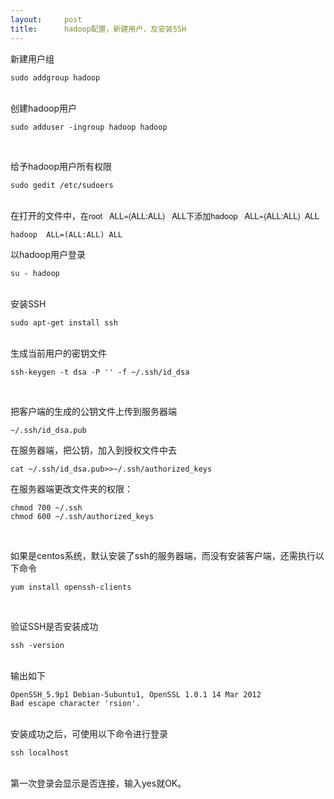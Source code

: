 ```yaml
---
layout:     post
title:      hadoop配置，新建用户，及安装SSH
---
```

<div id="article_content" class="article_content clearfix csdn-tracking-statistics" data-pid="blog" data-mod="popu_307" data-dsm="post">
								            <link rel="stylesheet" href="https://csdnimg.cn/release/phoenix/template/css/ck_htmledit_views-f76675cdea.css">
						<div class="htmledit_views" id="content_views">
                
<p>新建用户组</p>
<p></p>
<pre><code class="language-plain">sudo addgroup hadoop</code></pre><br>
创建hadoop用户
<p></p>
<p></p>
<pre><code class="language-plain">sudo adduser -ingroup hadoop hadoop</code></pre><br><p>给予hadoop用户所有权限</p>
<p></p>
<pre><code class="language-plain">sudo gedit /etc/sudoers</code></pre><br>
在打开的文件中，<span style="background-color:rgb(245,245,245);font-family:'Helvetica Neue', Helvetica, Arial, sans-serif;font-size:13px;line-height:19px;">在root   ALL=(ALL:ALL)   ALL下添加hadoop   ALL=(ALL:ALL)  ALL</span>
<p></p>
<p><span style="background-color:rgb(245,245,245);font-family:'Helvetica Neue', Helvetica, Arial, sans-serif;font-size:13px;line-height:19px;"></span></p>
<pre><code class="language-plain">hadoop  ALL=(ALL:ALL) ALL</code></pre>以hadoop用户登录
<p></p>
<p><span style="background-color:rgb(245,245,245);font-family:'Helvetica Neue', Helvetica, Arial, sans-serif;font-size:13px;line-height:19px;"></span></p>
<pre><code class="language-plain">su - hadoop</code></pre><br>
安装SSH
<p></p>
<p><span style="background-color:rgb(245,245,245);font-family:'Helvetica Neue', Helvetica, Arial, sans-serif;font-size:13px;line-height:19px;"></span></p>
<pre><code class="language-plain">sudo apt-get install ssh</code></pre><br>
生成当前用户的密钥文件
<p></p>
<p><span style="background-color:rgb(245,245,245);font-family:'Helvetica Neue', Helvetica, Arial, sans-serif;font-size:13px;line-height:19px;"></span></p>
<pre><code class="language-plain">ssh-keygen -t dsa -P '' -f ~/.ssh/id_dsa</code></pre>
<p><br></p>
<p>把客户端的生成的公钥文件上传到服务器端</p>
<pre><code class="language-plain">~/.ssh/id_dsa.pub</code></pre>在服务器端，把公钥，加入到授权文件中去
<p></p>
<p><span style="background-color:rgb(245,245,245);font-family:'Helvetica Neue', Helvetica, Arial, sans-serif;font-size:13px;line-height:19px;"></span></p>
<pre><code class="language-plain">cat ~/.ssh/id_dsa.pub&gt;&gt;~/.ssh/authorized_keys</code></pre>
<p>在服务器端更改文件夹的权限：</p>
<p></p><pre><code class="language-plain">chmod 700 ~/.ssh
chmod 600 ~/.ssh/authorized_keys</code></pre><br><p>如果是centos系统，默认安装了ssh的服务器端，而没有安装客户端，还需执行以下命令</p>
<p></p>
<pre><code class="language-plain">yum install openssh-clients</code></pre><br><p></p>
<p>验证SSH是否安装成功</p>
<p></p>
<p><span style="background-color:rgb(245,245,245);font-family:'Helvetica Neue', Helvetica, Arial, sans-serif;font-size:13px;line-height:19px;"></span></p>
<pre><code class="language-plain">ssh -version</code></pre><br>
输出如下
<p></p>
<p><span style="background-color:rgb(245,245,245);font-family:'Helvetica Neue', Helvetica, Arial, sans-serif;font-size:13px;line-height:19px;"></span></p>
<pre><code class="language-plain">OpenSSH_5.9p1 Debian-5ubuntu1, OpenSSL 1.0.1 14 Mar 2012
Bad escape character 'rsion'.</code></pre><br>
安装成功之后，可使用以下命令进行登录
<p></p>
<p><span style="background-color:rgb(245,245,245);font-family:'Helvetica Neue', Helvetica, Arial, sans-serif;font-size:13px;line-height:19px;"></span></p>
<pre><code class="language-plain">ssh localhost</code></pre><br>
第一次登录会显示是否连接，输入yes就OK。<br><br><p></p>
            </div>
                </div>
